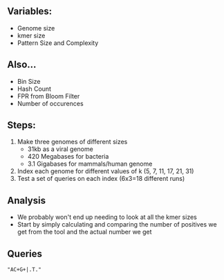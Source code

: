 
## Variables:
- Genome size
- kmer size
- Pattern Size and Complexity

## Also...
- Bin Size
- Hash Count
- FPR from Bloom Filter
- Number of occurences

## Steps:
1. Make three genomes of different sizes
	- 31kb as a viral genome
	- 420 Megabases for bacteria
	- 3.1 Gigabases for mammals/human genome
2. Index each genome for different values of k (5, 7, 11, 17, 21, 31)
3. Test a set of queries on each index (6x3=18 different runs)

## Analysis
- We probably won't end up needing to look at all the kmer sizes
- Start by simply calculating and comparing the number of positives we get from the tool and the actual number we get

## Queries
```
"AC+G+|.T."
```

